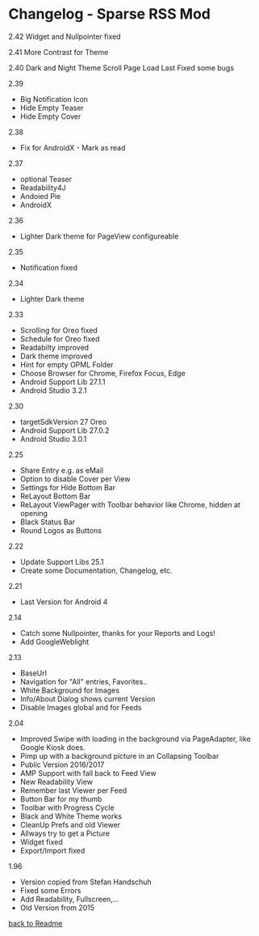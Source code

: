 Changelog - Sparse RSS Mod
==========================
2.42
Widget and Nullpointer fixed

2.41
More Contrast for Theme

2.40
Dark and Night Theme
Scroll Page
Load Last
Fixed some bugs

2.39
* Big Notification Icon
* Hide Empty Teaser
* Hide Empty Cover

2.38 
* Fix for AndroidX - Mark as read 

2.37 
* optional Teaser 
* Readability4J 
* Andoied Pie 
* AndroidX

2.36
* Lighter Dark theme for PageView configureable

2.35
* Notification fixed

2.34
* Lighter Dark theme

2.33
* Scrolling for Oreo fixed
* Schedule for Oreo fixed
* Readabilty improved
* Dark theme improved
* Hint for empty OPML Folder
* Choose Browser for Chrome, Firefox Focus, Edge
* Android Support Lib 27.1.1
* Android Studio 3.2.1

2.30
* targetSdkVersion 27 Oreo
* Android Support Lib 27.0.2
* Android Studio 3.0.1

2.25
* Share Entry e.g. as eMail
* Option to disable Cover per View
* Settings for Hide Bottom Bar
* ReLayout Bottom Bar
* ReLayout ViewPager with Toolbar behavior like Chrome, hidden at opening
* Black Status Bar
* Round Logos as Buttons

2.22
* Update Support Libs 25.1
* Create some Documentation, Changelog, etc.

2.21
* Last Version for Android 4

2.14 
* Catch some Nullpointer, thanks for your Reports and Logs!
* Add GoogleWeblight	

2.13
* BaseUrl
* Navigation for "All" entries, Favorites..
* White Background for Images
* Info/About Dialog shows current Version
* Disable Images global and for Feeds

2.04
* Improved Swipe with loading in the background via PageAdapter, like Google Kiosk does.
* Pimp up with a background picture in an Collapsing Toolbar
* Public Version 2016/2017
* AMP Support with fall back to Feed View
* New Readability View
* Remember last Viewer per Feed
* Button Bar for my thumb
* Toolbar with Progress Cycle
* Black and White Theme works
* CleanUp Prefs and old Viewer
* Allways try to get a Picture
* Widget fixed
* Export/Import fixed

1.96
* Version copied from Stefan Handschuh
* Fixed some Errors
* Add Readability, Fullscreen,...
* Old Version from 2015
  

[back to Readme](..//README.md)


